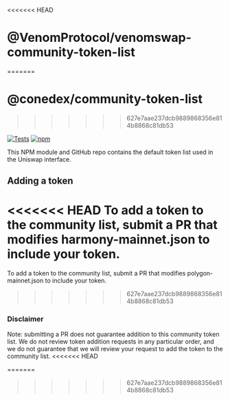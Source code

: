 <<<<<<< HEAD
# @VenomProtocol/venomswap-community-token-list
=======
# @conedex/community-token-list
>>>>>>> 627e7aae237dcb9889868356e814b8868c81db53

[![Tests](https://github.com/Uniswap/token-lists/workflows/Tests/badge.svg)](https://github.com/VenomProtocol/venomswap-community-token-list/actions?query=workflow%3ATests)
[![npm](https://img.shields.io/npm/v/@VenomProtocol/venomswap-community-token-list)](https://unpkg.com/@VenomProtocol/venomswap-community-token-list@latest/)

This NPM module and GitHub repo contains the default token list used in the Uniswap interface.

## Adding a token

<<<<<<< HEAD
To add a token to the community list, submit a PR that modifies harmony-mainnet.json to include your token.
=======
To add a token to the community list, submit a PR that modifies polygon-mainnet.json to include your token.
>>>>>>> 627e7aae237dcb9889868356e814b8868c81db53

### Disclaimer

Note: submitting a PR does not guarantee addition to this community token list.
We do not review token addition requests in any particular order, and we do not
guarantee that we will review your request to add the token to the community list.
<<<<<<< HEAD

=======
>>>>>>> 627e7aae237dcb9889868356e814b8868c81db53
